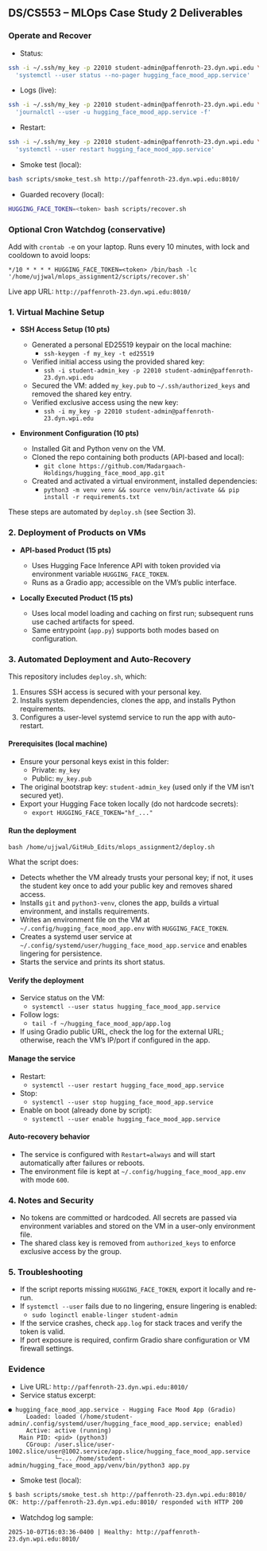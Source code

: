 ## DS/CS553 – MLOps Case Study 2 Deliverables
### Operate and Recover

- Status:
```bash
ssh -i ~/.ssh/my_key -p 22010 student-admin@paffenroth-23.dyn.wpi.edu \
  'systemctl --user status --no-pager hugging_face_mood_app.service'
```

- Logs (live):
```bash
ssh -i ~/.ssh/my_key -p 22010 student-admin@paffenroth-23.dyn.wpi.edu \
  'journalctl --user -u hugging_face_mood_app.service -f'
```

- Restart:
```bash
ssh -i ~/.ssh/my_key -p 22010 student-admin@paffenroth-23.dyn.wpi.edu \
  'systemctl --user restart hugging_face_mood_app.service'
```

- Smoke test (local):
```bash
bash scripts/smoke_test.sh http://paffenroth-23.dyn.wpi.edu:8010/
```

- Guarded recovery (local):
```bash
HUGGING_FACE_TOKEN=<token> bash scripts/recover.sh
```

### Optional Cron Watchdog (conservative)

Add with `crontab -e` on your laptop. Runs every 10 minutes, with lock and cooldown to avoid loops:
```cron
*/10 * * * * HUGGING_FACE_TOKEN=<token> /bin/bash -lc '/home/ujjwal/mlops_assignment2/scripts/recover.sh'
```

Live app URL: `http://paffenroth-23.dyn.wpi.edu:8010/`


### 1. Virtual Machine Setup

- **SSH Access Setup (10 pts)**
  - Generated a personal ED25519 keypair on the local machine:
    - `ssh-keygen -f my_key -t ed25519`
  - Verified initial access using the provided shared key:
    - `ssh -i student-admin_key -p 22010 student-admin@paffenroth-23.dyn.wpi.edu`
  - Secured the VM: added `my_key.pub` to `~/.ssh/authorized_keys` and removed the shared key entry.
  - Verified exclusive access using the new key:
    - `ssh -i my_key -p 22010 student-admin@paffenroth-23.dyn.wpi.edu`

- **Environment Configuration (10 pts)**
  - Installed Git and Python venv on the VM.
  - Cloned the repo containing both products (API-based and local):
    - `git clone https://github.com/Madargaach-Holdings/hugging_face_mood_app.git`
  - Created and activated a virtual environment, installed dependencies:
    - `python3 -m venv venv && source venv/bin/activate && pip install -r requirements.txt`

These steps are automated by `deploy.sh` (see Section 3).

### 2. Deployment of Products on VMs

- **API-based Product (15 pts)**
  - Uses Hugging Face Inference API with token provided via environment variable `HUGGING_FACE_TOKEN`.
  - Runs as a Gradio app; accessible on the VM’s public interface.

- **Locally Executed Product (15 pts)**
  - Uses local model loading and caching on first run; subsequent runs use cached artifacts for speed.
  - Same entrypoint (`app.py`) supports both modes based on configuration.

### 3. Automated Deployment and Auto-Recovery

This repository includes `deploy.sh`, which:
1) Ensures SSH access is secured with your personal key.
2) Installs system dependencies, clones the app, and installs Python requirements.
3) Configures a user-level systemd service to run the app with auto-restart.

#### Prerequisites (local machine)
- Ensure your personal keys exist in this folder:
  - Private: `my_key`
  - Public: `my_key.pub`
- The original bootstrap key: `student-admin_key` (used only if the VM isn’t secured yet).
- Export your Hugging Face token locally (do not hardcode secrets):
  - `export HUGGING_FACE_TOKEN="hf_..."`

#### Run the deployment
```
bash /home/ujjwal/GitHub_Edits/mlops_assignment2/deploy.sh
```

What the script does:
- Detects whether the VM already trusts your personal key; if not, it uses the student key once to add your public key and removes shared access.
- Installs `git` and `python3-venv`, clones the app, builds a virtual environment, and installs requirements.
- Writes an environment file on the VM at `~/.config/hugging_face_mood_app.env` with `HUGGING_FACE_TOKEN`.
- Creates a systemd user service at `~/.config/systemd/user/hugging_face_mood_app.service` and enables lingering for persistence.
- Starts the service and prints its short status.

#### Verify the deployment
- Service status on the VM:
  - `systemctl --user status hugging_face_mood_app.service`
- Follow logs:
  - `tail -f ~/hugging_face_mood_app/app.log`
- If using Gradio public URL, check the log for the external URL; otherwise, reach the VM’s IP/port if configured in the app.

#### Manage the service
- Restart:
  - `systemctl --user restart hugging_face_mood_app.service`
- Stop:
  - `systemctl --user stop hugging_face_mood_app.service`
- Enable on boot (already done by script):
  - `systemctl --user enable hugging_face_mood_app.service`

#### Auto-recovery behavior
- The service is configured with `Restart=always` and will start automatically after failures or reboots.
- The environment file is kept at `~/.config/hugging_face_mood_app.env` with mode `600`.

### 4. Notes and Security
- No tokens are committed or hardcoded. All secrets are passed via environment variables and stored on the VM in a user-only environment file.
- The shared class key is removed from `authorized_keys` to enforce exclusive access by the group.

### 5. Troubleshooting
- If the script reports missing `HUGGING_FACE_TOKEN`, export it locally and re-run.
- If `systemctl --user` fails due to no lingering, ensure lingering is enabled:
  - `sudo loginctl enable-linger student-admin`
- If the service crashes, check `app.log` for stack traces and verify the token is valid.
- If port exposure is required, confirm Gradio share configuration or VM firewall settings.


### Evidence

- Live URL: `http://paffenroth-23.dyn.wpi.edu:8010/`
- Service status excerpt:
```text
● hugging_face_mood_app.service - Hugging Face Mood App (Gradio)
     Loaded: loaded (/home/student-admin/.config/systemd/user/hugging_face_mood_app.service; enabled)
     Active: active (running)
   Main PID: <pid> (python3)
     CGroup: /user.slice/user-1002.slice/user@1002.service/app.slice/hugging_face_mood_app.service
             └─... /home/student-admin/hugging_face_mood_app/venv/bin/python3 app.py
```
- Smoke test (local):
```bash
$ bash scripts/smoke_test.sh http://paffenroth-23.dyn.wpi.edu:8010/
OK: http://paffenroth-23.dyn.wpi.edu:8010/ responded with HTTP 200
```
- Watchdog log sample:
```text
2025-10-07T16:03:36-0400 | Healthy: http://paffenroth-23.dyn.wpi.edu:8010/
```




